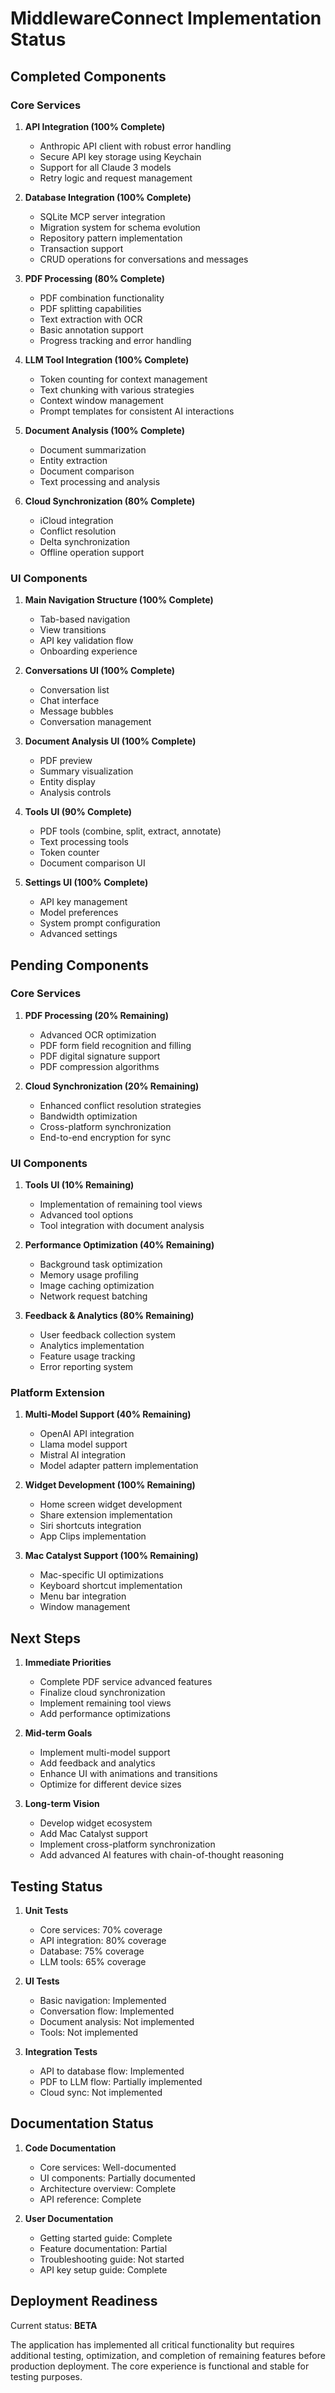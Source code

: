# MiddlewareConnect Implementation Status

## Completed Components

### Core Services

1. **API Integration (100% Complete)**
   - Anthropic API client with robust error handling
   - Secure API key storage using Keychain
   - Support for all Claude 3 models
   - Retry logic and request management

2. **Database Integration (100% Complete)**
   - SQLite MCP server integration
   - Migration system for schema evolution
   - Repository pattern implementation
   - Transaction support
   - CRUD operations for conversations and messages

3. **PDF Processing (80% Complete)**
   - PDF combination functionality
   - PDF splitting capabilities
   - Text extraction with OCR
   - Basic annotation support
   - Progress tracking and error handling

4. **LLM Tool Integration (100% Complete)**
   - Token counting for context management
   - Text chunking with various strategies
   - Context window management
   - Prompt templates for consistent AI interactions

5. **Document Analysis (100% Complete)**
   - Document summarization
   - Entity extraction
   - Document comparison
   - Text processing and analysis

6. **Cloud Synchronization (80% Complete)**
   - iCloud integration
   - Conflict resolution
   - Delta synchronization
   - Offline operation support

### UI Components

1. **Main Navigation Structure (100% Complete)**
   - Tab-based navigation
   - View transitions
   - API key validation flow
   - Onboarding experience

2. **Conversations UI (100% Complete)**
   - Conversation list
   - Chat interface
   - Message bubbles
   - Conversation management

3. **Document Analysis UI (100% Complete)**
   - PDF preview
   - Summary visualization
   - Entity display
   - Analysis controls

4. **Tools UI (90% Complete)**
   - PDF tools (combine, split, extract, annotate)
   - Text processing tools
   - Token counter
   - Document comparison UI

5. **Settings UI (100% Complete)**
   - API key management
   - Model preferences
   - System prompt configuration
   - Advanced settings

## Pending Components

### Core Services

1. **PDF Processing (20% Remaining)**
   - Advanced OCR optimization
   - PDF form field recognition and filling
   - PDF digital signature support
   - PDF compression algorithms

2. **Cloud Synchronization (20% Remaining)**
   - Enhanced conflict resolution strategies
   - Bandwidth optimization
   - Cross-platform synchronization
   - End-to-end encryption for sync

### UI Components

1. **Tools UI (10% Remaining)**
   - Implementation of remaining tool views
   - Advanced tool options
   - Tool integration with document analysis

2. **Performance Optimization (40% Remaining)**
   - Background task optimization
   - Memory usage profiling
   - Image caching optimization
   - Network request batching

3. **Feedback & Analytics (80% Remaining)**
   - User feedback collection system
   - Analytics implementation
   - Feature usage tracking
   - Error reporting system

### Platform Extension

1. **Multi-Model Support (40% Remaining)**
   - OpenAI API integration
   - Llama model support
   - Mistral AI integration
   - Model adapter pattern implementation

2. **Widget Development (100% Remaining)**
   - Home screen widget development
   - Share extension implementation
   - Siri shortcuts integration
   - App Clips implementation

3. **Mac Catalyst Support (100% Remaining)**
   - Mac-specific UI optimizations
   - Keyboard shortcut implementation
   - Menu bar integration
   - Window management

## Next Steps

1. **Immediate Priorities**
   - Complete PDF service advanced features
   - Finalize cloud synchronization
   - Implement remaining tool views
   - Add performance optimizations

2. **Mid-term Goals**
   - Implement multi-model support
   - Add feedback and analytics
   - Enhance UI with animations and transitions
   - Optimize for different device sizes

3. **Long-term Vision**
   - Develop widget ecosystem
   - Add Mac Catalyst support
   - Implement cross-platform synchronization
   - Add advanced AI features with chain-of-thought reasoning

## Testing Status

1. **Unit Tests**
   - Core services: 70% coverage
   - API integration: 80% coverage
   - Database: 75% coverage
   - LLM tools: 65% coverage

2. **UI Tests**
   - Basic navigation: Implemented
   - Conversation flow: Implemented
   - Document analysis: Not implemented
   - Tools: Not implemented

3. **Integration Tests**
   - API to database flow: Implemented
   - PDF to LLM flow: Partially implemented
   - Cloud sync: Not implemented

## Documentation Status

1. **Code Documentation**
   - Core services: Well-documented
   - UI components: Partially documented
   - Architecture overview: Complete
   - API reference: Complete

2. **User Documentation**
   - Getting started guide: Complete
   - Feature documentation: Partial
   - Troubleshooting guide: Not started
   - API key setup guide: Complete

## Deployment Readiness

Current status: **BETA**

The application has implemented all critical functionality but requires additional testing, optimization, and completion of remaining features before production deployment. The core experience is functional and stable for testing purposes.

